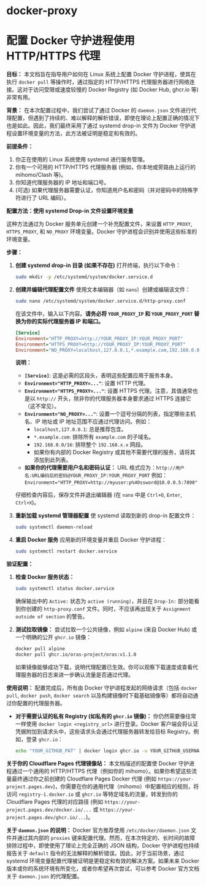 # docker-proxy
# 配置 Docker 守护进程使用 HTTP/HTTPS 代理

**目标：**
本文档旨在指导用户如何在 Linux 系统上配置 Docker 守护进程，使其在执行 `docker pull` 等操作时，通过指定的 HTTP/HTTPS 代理服务器进行网络连接。这对于访问受限或速度较慢的 Docker Registry (如 Docker Hub, ghcr.io 等) 非常有用。

**背景：**
在本次配置过程中，我们尝试了通过 Docker 的 `daemon.json` 文件进行代理配置，但遇到了持续的、难以解释的解析错误，即使在理论上配置正确的情况下也是如此。因此，我们最终采用了通过 systemd drop-in 文件为 Docker 守护进程设置环境变量的方法，此方法被证明是稳定和有效的。

**前提条件：**
1.  你正在使用的 Linux 系统使用 systemd 进行服务管理。
2.  你有一个可用的 HTTP/HTTPS 代理服务器 (例如，你本地或旁路由上运行的 mihomo/Clash 等)。
3.  你知道代理服务器的 IP 地址和端口号。
4.  (可选) 如果代理服务器需要认证，你知道用户名和密码（并对密码中的特殊字符进行了 URL 编码）。

**配置方法：使用 systemd Drop-in 文件设置环境变量**

这种方法通过为 Docker 服务单元创建一个补充配置文件，来设置 `HTTP_PROXY`, `HTTPS_PROXY`, 和 `NO_PROXY` 环境变量。Docker 守护进程会识别并使用这些标准的环境变量。

**步骤：**

1.  **创建 systemd drop-in 目录 (如果不存在)**
    打开终端，执行以下命令：
    ```bash
    sudo mkdir -p /etc/systemd/system/docker.service.d
    ```

2.  **创建并编辑代理配置文件**
    使用文本编辑器（如 `nano`）创建或编辑该文件：
    ```bash
    sudo nano /etc/systemd/system/docker.service.d/http-proxy.conf
    ```
    在该文件中，输入以下内容。**请务必将 `YOUR_PROXY_IP` 和 `YOUR_PROXY_PORT` 替换为你的实际代理服务器 IP 和端口。**

    ```ini
    [Service]
    Environment="HTTP_PROXY=http://YOUR_PROXY_IP:YOUR_PROXY_PORT"
    Environment="HTTPS_PROXY=http://YOUR_PROXY_IP:YOUR_PROXY_PORT"
    Environment="NO_PROXY=localhost,127.0.0.1,*.example.com,192.168.0.0/16"
    ```

    **说明：**
    *   **`[Service]`**: 这是必需的区段头，表明这些配置应用于服务本身。
    *   **`Environment="HTTP_PROXY=..."`**: 设置 HTTP 代理。
    *   **`Environment="HTTPS_PROXY=..."`**: 设置 HTTPS 代理。注意，其值通常也是以 `http://` 开头，除非你的代理服务器本身要求通过 HTTPS 连接它（这不常见）。
    *   **`Environment="NO_PROXY=..."`**: 设置一个逗号分隔的列表，指定哪些主机名、IP 地址或 IP 地址范围不应通过代理访问。例如：
        *   `localhost,127.0.0.1`: 总是推荐包含。
        *   `*.example.com`: 排除所有 `example.com` 的子域名。
        *   `192.168.0.0/16`: 排除整个 `192.168.x.x` 网段。
        *   如果你有内部的 Docker Registry 或其他不需要代理的服务，请将其添加到此列表。
    *   **如果你的代理需要用户名和密码认证：**
        URL 格式应为：`http://用户名:URL编码后的密码@YOUR_PROXY_IP:YOUR_PROXY_PORT`
        例如：`Environment="HTTP_PROXY=http://myuser:p%40ssword@10.0.0.5:7890"`

    仔细检查内容后，保存文件并退出编辑器 (在 `nano` 中是 `Ctrl+O`, `Enter`, `Ctrl+X`)。

3.  **重新加载 systemd 管理器配置**
    使 systemd 读取到新的 drop-in 配置文件：
    ```bash
    sudo systemctl daemon-reload
    ```

4.  **重启 Docker 服务**
    应用新的环境变量并重启 Docker 守护进程：
    ```bash
    sudo systemctl restart docker.service
    ```

**验证配置：**

1.  **检查 Docker 服务状态：**
    ```bash
    sudo systemctl status docker.service
    ```
    确保输出中的 `Active:` 状态为 `active (running)`，并且在 `Drop-In:` 部分能看到你创建的 `http-proxy.conf` 文件。同时，不应该再出现关于 `Assignment outside of section` 的警告。

2.  **测试拉取镜像：**
    尝试拉取一个公共镜像，例如 `alpine` (来自 Docker Hub) 或一个明确的公开 `ghcr.io` 镜像：
    ```bash
    docker pull alpine
    docker pull ghcr.io/oras-project/oras:v1.1.0
    ```
    如果镜像能够成功下载，说明代理配置已生效。你可以观察下载速度或查看代理服务器的日志来进一步确认流量是否通过代理。

**使用说明：**
配置完成后，所有由 Docker 守护进程发起的网络请求（包括 `docker pull`, `docker push`, `docker search` 以及构建镜像时下载基础镜像等）都将自动通过你配置的代理服务器。

*   **对于需要认证的私有 Registry (如私有的 `ghcr.io` 镜像)：**
    你仍然需要像往常一样使用 `docker login <registry_url>` 进行登录。Docker 客户端会将认证凭据附加到请求头中，这些请求头会通过代理服务器转发给目标 Registry。例如，登录 `ghcr.io`：
    ```bash
    echo "YOUR_GITHUB_PAT" | docker login ghcr.io -u YOUR_GITHUB_USERNAME --password-stdin
    ```

**关于你的 Cloudflare Pages 代理镜像站：**
本文档描述的配置使 Docker 守护进程通过一个通用的 HTTP/HTTPS 代理（例如你的 mihomo）。如果你希望这些流量最终通过你之前创建的 Cloudflare Pages Docker 代理 (例如 `https://your-project.pages.dev`)，你需要在你的通用代理（mihomo）中配置相应的规则，将访问 `registry-1.docker.io` 或 `ghcr.io` 等特定域名的流量，转发到你的 Cloudflare Pages 代理的对应路径 (例如 `https://your-project.pages.dev/docker.io/...` 或 `https://your-project.pages.dev/ghcr.io/...`)。

**关于 `daemon.json` 的说明：**
Docker 官方推荐使用 `/etc/docker/daemon.json` 文件并通过其内部的 `proxies` 键来配置代理。然而，在本次特定的、长时间的故障排除过程中，即使使用了理论上完全正确的 JSON 结构，Docker 守护进程也持续报告关于 `default` 指令的无法解释的解析错误。因此，对于当前场景，通过 systemd 环境变量配置代理被证明是更稳定和有效的解决方案。如果未来 Docker 版本或你的系统环境有所变化，或者你希望再次尝试，可以参考 Docker 官方文档关于 `daemon.json` 的代理配置。
